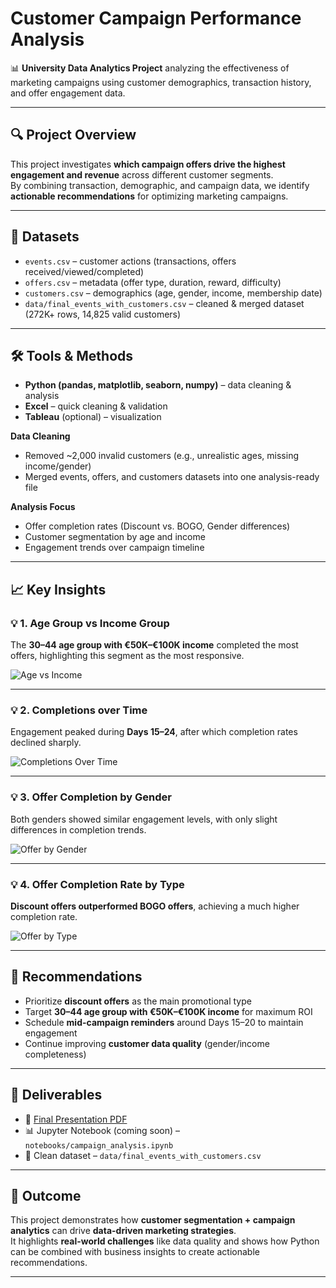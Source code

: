 # Customer Campaign Performance Analysis

📊 **University Data Analytics Project** analyzing the effectiveness of marketing campaigns using customer demographics, transaction history, and offer engagement data.

---

## 🔍 Project Overview
This project investigates **which campaign offers drive the highest engagement and revenue** across different customer segments.  
By combining transaction, demographic, and campaign data, we identify **actionable recommendations** for optimizing marketing campaigns.

---

## 📂 Datasets
- `events.csv` – customer actions (transactions, offers received/viewed/completed)  
- `offers.csv` – metadata (offer type, duration, reward, difficulty)  
- `customers.csv` – demographics (age, gender, income, membership date)  
- `data/final_events_with_customers.csv` – cleaned & merged dataset (272K+ rows, 14,825 valid customers)

---

## 🛠️ Tools & Methods
- **Python (pandas, matplotlib, seaborn, numpy)** – data cleaning & analysis  
- **Excel** – quick cleaning & validation  
- **Tableau** (optional) – visualization  

**Data Cleaning**  
- Removed ~2,000 invalid customers (e.g., unrealistic ages, missing income/gender)  
- Merged events, offers, and customers datasets into one analysis-ready file  

**Analysis Focus**  
- Offer completion rates (Discount vs. BOGO, Gender differences)  
- Customer segmentation by age and income  
- Engagement trends over campaign timeline  

---

## 📈 Key Insights

### 💡 1. Age Group vs Income Group
The **30–44 age group with €50K–€100K income** completed the most offers, highlighting this segment as the most responsive.  

![Age vs Income](./images/age_income.png)

---

### 💡 2. Completions over Time
Engagement peaked during **Days 15–24**, after which completion rates declined sharply.  

![Completions Over Time](./images/completions_over_time.png)

---

### 💡 3. Offer Completion by Gender
Both genders showed similar engagement levels, with only slight differences in completion trends.  

![Offer by Gender](./images/offer_by_gender.png)

---

### 💡 4. Offer Completion Rate by Type
**Discount offers outperformed BOGO offers**, achieving a much higher completion rate.  

![Offer by Type](./images/offer_by_type.png)

---

## 🎯 Recommendations
- Prioritize **discount offers** as the main promotional type  
- Target **30–44 age group with €50K–€100K income** for maximum ROI  
- Schedule **mid-campaign reminders** around Days 15–20 to maintain engagement  
- Continue improving **customer data quality** (gender/income completeness)  

---

## 📑 Deliverables
- 📄 [Final Presentation PDF](./presentation/Analytical%20Process%20-%20Arsenii%20Popenko.pdf)  
- 📊 Jupyter Notebook (coming soon) – `notebooks/campaign_analysis.ipynb`  
- 📂 Clean dataset – `data/final_events_with_customers.csv`

---

## 🚀 Outcome
This project demonstrates how **customer segmentation + campaign analytics** can drive **data-driven marketing strategies**.  
It highlights **real-world challenges** like data quality and shows how Python can be combined with business insights to create actionable recommendations.

---
